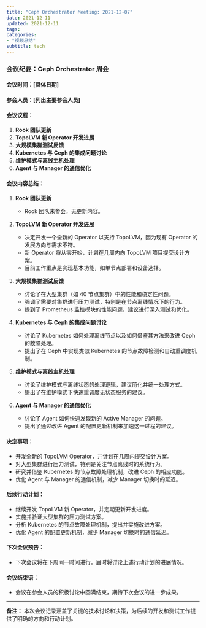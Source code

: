 ```yaml
---
title: "Ceph Orchestrator Meeting: 2021-12-07"
date: 2021-12-11
updated: 2021-12-11
tags:
categories:
- "视频总结"
subtitle: tech
---
```



### 会议纪要：Ceph Orchestrator 周会

#### 会议时间：[具体日期]

#### 参会人员：[列出主要参会人员]

#### 会议议程：
1. **Rook 团队更新**
2. **TopoLVM 新 Operator 开发进展**
3. **大规模集群测试反馈**
4. **Kubernetes 与 Ceph 的集成问题讨论**
5. **维护模式与离线主机处理**
6. **Agent 与 Manager 的通信优化**

#### 会议内容总结：

1. **Rook 团队更新**
   - Rook 团队未参会，无更新内容。

2. **TopoLVM 新 Operator 开发进展**
   - 决定开发一个全新的 Operator 以支持 TopoLVM，因为现有 Operator 的发展方向与需求不符。
   - 新 Operator 将从零开始，计划在几周内向 TopoLVM 项目提交设计方案。
   - 目前工作重点是实现基本功能，如单节点部署和设备选择。

3. **大规模集群测试反馈**
   - 讨论了在大型集群（如 40 节点集群）中的性能和稳定性问题。
   - 强调了需要对集群进行压力测试，特别是在节点离线情况下的行为。
   - 提到了 Prometheus 监控模块的性能问题，建议进行深入测试和优化。

4. **Kubernetes 与 Ceph 的集成问题讨论**
   - 讨论了 Kubernetes 如何处理离线节点以及如何借鉴其方法来改进 Ceph 的故障处理。
   - 提出了在 Ceph 中实现类似 Kubernetes 的节点故障检测和自动重调度机制。

5. **维护模式与离线主机处理**
   - 讨论了维护模式与离线状态的处理逻辑，建议简化并统一处理方式。
   - 提出了在维护模式下快速重调度无状态服务的建议。

6. **Agent 与 Manager 的通信优化**
   - 讨论了 Agent 如何快速发现新的 Active Manager 的问题。
   - 提出了通过改进 Agent 的配置更新机制来加速这一过程的建议。

#### 决定事项：
- 开发全新的 TopoLVM Operator，并计划在几周内提交设计方案。
- 对大型集群进行压力测试，特别是关注节点离线时的系统行为。
- 研究并借鉴 Kubernetes 的节点故障处理机制，改进 Ceph 的相应功能。
- 优化 Agent 与 Manager 的通信机制，减少 Manager 切换时的延迟。

#### 后续行动计划：
- 继续开发 TopoLVM 新 Operator，并定期更新开发进度。
- 实施并验证大型集群的压力测试方案。
- 分析 Kubernetes 的节点故障处理机制，提出并实施改进方案。
- 优化 Agent 的配置更新机制，减少 Manager 切换时的通信延迟。

#### 下次会议预告：
- 下次会议将在下周同一时间进行，届时将讨论上述行动计划的进展情况。

#### 会议结束语：
- 会议在参会人员的积极讨论中圆满结束，期待下次会议的进一步成果。

---

**备注：** 本次会议记录涵盖了关键的技术讨论和决策，为后续的开发和测试工作提供了明确的方向和行动计划。